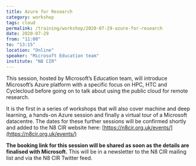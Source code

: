 ```yaml
---
title: Azure for Research
category: workshop
tags: cloud
permalink: /training/workshop/2020-07-29-azure-for-research
date: 2020-07-29
from: "11:00"
to: "13:15"
location: "Online"
speaker: "Microsoft Education team"
institute: "N8 CIR"
---
```


This session, hosted by Microsoft’s Education team, will introduce Microsoft’s Azure platform with a specific focus on HPC, HTC and Cyclecloud before going on to talk about using the public cloud for remote research.

It is the first in a series of workshops that will also cover machine and deep learning, a hands-on Azure session and finally a virtual tour of a Microsoft datacentre.
The dates for these further sessions will be confirmed shortly and added to the N8 CIR website here: [https://n8cir.org.uk/events/](https://n8cir.org.uk/events/)

**The booking link for this session will be shared as soon as the details are finalised with Microsoft.**
This will be in a newsletter to the N8 CIR mailing list and via the N8 CIR Twitter feed.
